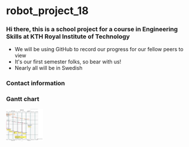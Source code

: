 # robot_project_18

### Hi there, this is a school project for a course in Engineering Skills at KTH Royal Institute of Technology
- We will be using GitHub to record our progress for our fellow peers to view
- It's our first semester folks, so bear with us!
- Nearly all will be in Swedish

### Contact information

### Gantt chart

<img src="https://raw.githubusercontent.com/MattiasLindgren278/robot_project_18/main/PlantUML/GANTT.svg" width="100">
